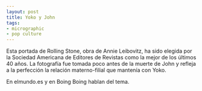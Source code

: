 ```yaml
---
layout: post
title: Yoko y John
tags:
- micrographic
- pop culture
---
```

Esta portada de Rolling Stone, obra de Annie Leibovitz, ha sido elegida por la Sociedad Americana de Editores de Revistas como la mejor de los últimos 40 años. La fotografía fue tomada poco antes de la muerte de John y refleja a la perfección la relación materno-filial que mantenía con Yoko.

En elmundo.es y en Boing Boing hablan del tema.

